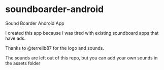 soundboarder-android
====================

Sound Boarder Android App

I created this app because I was tired with existing soundboard apps that have ads.

Thanks to @terrellb87 for the logo and sounds.

The sounds are left out of this repo, but you can add your own sounds in the assets folder
